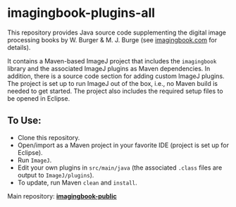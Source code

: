 # imagingbook-plugins-all

This repository provides Java source code supplementing 
the digital image processing books by W. Burger & M. J. Burge
(see [imagingbook.com](https://imagingbook.com) for details).

It contains a Maven-based ImageJ project that includes the `imagingbook` 
library and the associated ImageJ plugins as Maven dependencies.
In addition, there is a source code section for adding custom ImageJ plugins.
The project is set up to run ImageJ out of the box, i.e., no Maven build is needed to
get started.
The project also includes the required setup files to be opened in Eclipse.

## To Use:

* Clone this repository.
* Open/import as a Maven project in your favorite IDE (project is set up for Eclipse).
* Run `ImageJ`.
* Edit your own plugins in `src/main/java` (the associated `.class` files are output to `ImageJ/plugins`).
* To update, run Maven `clean` and `install`.

Main repository: [**imagingbook-public**](https://github.com/imagingbook/imagingbook-public)


